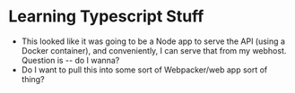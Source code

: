 # Learning Typescript Stuff

* This looked like it was going to be a Node app to serve the API (using a Docker container), and conveniently, I can serve that from my webhost. Question is -- do I wanna?
* Do I want to pull this into some sort of Webpacker/web app sort of thing?
